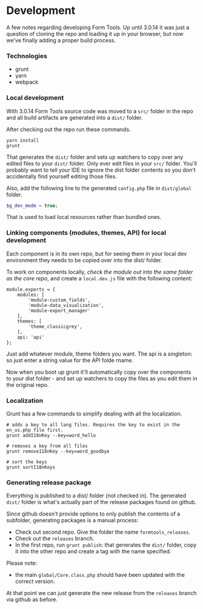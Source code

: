 # Development

A few notes regarding developing Form Tools. Up until 3.0.14 it was just a question of cloning the repo and loading it 
up in your browser, but now we've finally adding a proper build process.

### Technologies

- grunt
- yarn
- webpack

### Local development

With 3.0.14 Form Tools source code was moved to a `src/` folder in the repo and all build artifacts are generated
into a `dist/` folder. 

After checking out the repo run these commands. 

```
yarn install
grunt 
```

That generates the `dist/` folder and sets up watchers to copy over any edited files to your `dist/` folder. Only ever
edit files in your `src/` folder. You'll probably want to tell your IDE to ignore the dist folder contents so you don't
accidentally find yourself editing those files.

Also, add the following line to the generated `config.php` file in `dist/global` folder.

```php
$g_dev_mode = true;
```

That is used to load local resources rather than bundled ones.

### Linking components (modules, themes, API) for local development 

Each component is in its own repo, but for seeing them in your local dev environment they needs to be copied over
into the dist/ folder.

To work on components locally, _check the module out into the same folder as the core repo_, and create a `local.dev.js` file with the following content:

```
module.exports = {
	modules: [
		'module-custom_fields',
		'module-data_visualization',
		'module-export_manager'
	],
	themes: [
		'theme_classicgrey',
	],
	api: 'api'
};
```

Just add whatever module, theme folders you want. The api is a singleton: so just enter a string value for the API folde rname.

Now when you boot up grunt it'll automatically copy over the components to your dist folder - and set up watchers to 
copy the files as you edit them in the original repo.


### Localization 

Grunt has a few commands to simplify dealing with all the localization.

```
# adds a key to all lang files. Requires the key to exist in the en_us.php file first.
grunt addI18nKey --key=word_hello 

# removes a key from all files
grunt removeI18nKey --key=word_goodbye

# sort the keys
grunt sortI18nKeys
```


### Generating release package

Everything is published to a dist/ folder (not checked in). The generated `dist/` folder is what's actually part of the 
release packages found on github.

Since github doesn't provide options to only publish the contents of a subfolder, generating packages is a manual process:  
 
- Check out second repo. Give the folder the name `formtools_releases`.
- Check out the `releases` branch. 
- In the first repo, run `grunt publish`: that generates the `dist/` folder, copy it into the other repo
and create a tag with the name specified. 

Please note:
- the main `global/Core.class.php` should have been updated with the correct version.

At that point we can just generate the new release from the `releases` branch via github as before. 